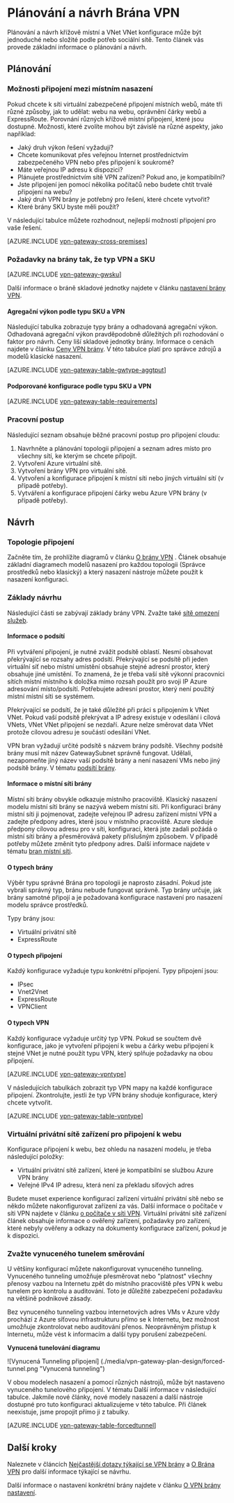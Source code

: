 <properties 
   pageTitle="Plánování sítě VPN brány a návrh | Microsoft Azure"
   description="Další informace o plánování Brána VPN a návrh křížově místní hybridní a VNet VNet připojení"
   services="vpn-gateway"
   documentationCenter="na"
   authors="cherylmc"
   manager="carmonm"
   editor=""
   tags="azure-service-management,azure-resource-manager"/>
<tags 
   ms.service="vpn-gateway"
   ms.devlang="na"
   ms.topic="article"
   ms.tgt_pltfrm="na"
   ms.workload="infrastructure-services"
   ms.date="10/18/2016"
   ms.author="cherylmc"/>

# <a name="planning-and-design-for-vpn-gateway"></a>Plánování a návrh Brána VPN

Plánování a návrh křížově místní a VNet VNet konfigurace může být jednoduché nebo složité podle potřeb sociální sítě. Tento článek vás provede základní informace o plánování a návrh.

## <a name="planning"></a>Plánování


### <a name="compare"></a>Možnosti připojení mezi místním nasazení

Pokud chcete k síti virtuální zabezpečené připojení místních webů, máte tři různé způsoby, jak to udělat: webu na webu, oprávnění čárky webů a ExpressRoute. Porovnání různých křížově místní připojení, které jsou dostupné. Možnosti, které zvolíte mohou být závislé na různé aspekty, jako například:


- Jaký druh výkon řešení vyžadují?
- Chcete komunikovat přes veřejnou Internet prostřednictvím zabezpečeného VPN nebo přes připojení k soukromé?
- Máte veřejnou IP adresu k dispozici?
- Plánujete prostřednictvím sítě VPN zařízení? Pokud ano, je kompatibilní?
- Jste připojení jen pomocí několika počítačů nebo budete chtít trvalé připojení na webu?
- Jaký druh VPN brány je potřebný pro řešení, které chcete vytvořit?
- Které brány SKU byste měli použít?


V následující tabulce můžete rozhodnout, nejlepší možností připojení pro vaše řešení.


[AZURE.INCLUDE [vpn-gateway-cross-premises](../../includes/vpn-gateway-cross-premises-include.md)]



### <a name="gwrequire"></a>Požadavky na brány tak, že typ VPN a SKU

[AZURE.INCLUDE [vpn-gateway-gwsku](../../includes/vpn-gateway-gwsku-include.md)]

Další informace o bráně skladové jednotky najdete v článku [nastavení brány VPN](vpn-gateway-about-vpn-gateway-settings.md#gwsku).

#### <a name="aggregate-throughput-by-sku-and-vpn-type"></a>Agregační výkon podle typu SKU a VPN

Následující tabulka zobrazuje typy brány a odhadovaná agregační výkon. Odhadovaná agregační výkon pravděpodobně důležitých při rozhodování o faktor pro návrh.
Ceny liší skladové jednotky brány. Informace o cenách najdete v článku [Ceny VPN brány](https://azure.microsoft.com/pricing/details/vpn-gateway/). V této tabulce platí pro správce zdrojů a modelů klasické nasazení.

[AZURE.INCLUDE [vpn-gateway-table-gwtype-aggtput](../../includes/vpn-gateway-table-gwtype-aggtput-include.md)] 

#### <a name="supported-configurations-by-sku-and-vpn-type"></a>Podporované konfigurace podle typu SKU a VPN

[AZURE.INCLUDE [vpn-gateway-table-requirements](../../includes/vpn-gateway-table-requirements-include.md)] 

### <a name="wf"></a>Pracovní postup

Následující seznam obsahuje běžné pracovní postup pro připojení cloudu:

1.  Navrhněte a plánování topologii připojení a seznam adres místo pro všechny sítí, ke kterým se chcete připojit.
2.  Vytvoření Azure virtuální sítě. 
3.  Vytvoření brány VPN pro virtuální sítě.
4.  Vytvoření a konfigurace připojení k místní síti nebo jiných virtuální sítí (v případě potřeby).
5.  Vytváření a konfigurace připojení čárky webu Azure VPN brány (v případě potřeby).
 

## <a name="design"></a>Návrh

### <a name="topologies"></a>Topologie připojení

Začněte tím, že prohlížíte diagramů v článku [O brány VPN](vpn-gateway-about-vpngateways.md) . Článek obsahuje základní diagramech modelů nasazení pro každou topologii (Správce prostředků nebo klasický) a který nasazení nástroje můžete použít k nasazení konfiguraci.   

### <a name="designbasics"></a>Základy návrhu

Následující části se zabývají základy brány VPN. Zvažte také [sítě omezení služeb](../articles/azure-subscription-service-limits.md#networking-limits).


#### <a name="subnets"></a>Informace o podsítí

Při vytváření připojení, je nutné zvážit podsítě oblastí. Nesmí obsahovat překrývající se rozsahy adres podsítí. Překrývající se podsítě při jeden virtuální síť nebo místní umístění obsahuje stejné adresní prostor, který obsahuje jiné umístění. To znamená, že je třeba vaší sítě výkonní pracovníci sítích místní místního k doložka mimo rozsah použít pro svoji IP Azure adresování místo/podsítí. Potřebujete adresní prostor, který není použitý místní místní síti se systémem. 

Překrývající se podsítí, že je také důležité při práci s připojením k VNet VNet. Pokud vaší podsítě překrývat a IP adresy existuje v odesílání i cílová VNets, VNet VNet připojení se nezdaří. Azure nelze směrovat data VNet protože cílovou adresu je součástí odesílání VNet. 

VPN bran vyžadují určité podsítě s názvem brány podsítě. Všechny podsítě brány musí mít název GatewaySubnet správně fungovat. Udělali, nezapomeňte jiný název vaší podsítě brány a není nasazení VMs nebo jiný podsítě brány. V tématu [podsítí brány](vpn-gateway-about-vpn-gateway-settings.md#gwsub).

#### <a name="local"></a>Informace o místní síti brány

Místní síti brány obvykle odkazuje místního pracoviště. Klasický nasazení modelu místní síti brány se nazývá webem místní síti. Při konfiguraci brány místní síti ji pojmenovat, zadejte veřejnou IP adresu zařízení místní VPN a zadejte předpony adres, které jsou v místního pracoviště. Azure sleduje předpony cílovou adresu pro v síti, konfiguraci, která jste zadali požádá o místní síti brány a přesměrovává pakety příslušným způsobem. V případě potřeby můžete změnit tyto předpony adres. Další informace najdete v tématu [bran místní síti](vpn-gateway-about-vpn-gateway-settings.md#lng).


#### <a name="gwtype"></a>O typech brány

Výběr typu správné Brána pro topologii je naprosto zásadní. Pokud jste vybrali správný typ, bránu nebude fungovat správně. Typ brány určuje, jak brány samotné připojí a je požadovaná konfigurace nastavení pro nasazení modelu správce prostředků.

Typy brány jsou:

- Virtuální privátní sítě
- ExpressRoute

#### <a name="connectiontype"></a>O typech připojení

Každý konfigurace vyžaduje typu konkrétní připojení. Typy připojení jsou:

- IPsec
- Vnet2Vnet
- ExpressRoute
- VPNClient


#### <a name="vpntype"></a>O typech VPN

Každý konfigurace vyžaduje určitý typ VPN. Pokud se součtem dvě konfigurace, jako je vytvoření připojení k webu a čárky webu připojení k stejné VNet je nutné použít typu VPN, který splňuje požadavky na obou připojení.

[AZURE.INCLUDE [vpn-gateway-vpntype](../../includes/vpn-gateway-vpntype-include.md)] 

V následujících tabulkách zobrazit typ VPN mapy na každé konfigurace připojení. Zkontrolujte, jestli že typ VPN brány shoduje konfigurace, který chcete vytvořit. 


[AZURE.INCLUDE [vpn-gateway-table-vpntype](../../includes/vpn-gateway-table-vpntype-include.md)] 

### <a name="devices"></a>Virtuální privátní sítě zařízení pro připojení k webu

Konfigurace připojení k webu, bez ohledu na nasazení modelu, je třeba následující položky:

- Virtuální privátní sítě zařízení, které je kompatibilní se službou Azure VPN brány
- Veřejné IPv4 IP adresu, která není za překladu síťových adres

Budete muset experience konfigurací zařízení virtuální privátní sítě nebo se někdo můžete nakonfigurovat zařízení za vás. Další informace o počítače v síti VPN najdete v článku [o počítače v síti VPN](vpn-gateway-about-vpn-devices.md). Virtuální privátní sítě zařízení článek obsahuje informace o ověřený zařízení, požadavky pro zařízení, které nebyly ověřeny a odkazy na dokumenty konfigurace zařízení, pokud je k dispozici.

### <a name="forcedtunnel"></a>Zvažte vynuceného tunelem směrování

U většiny konfigurací můžete nakonfigurovat vynuceného tunneling. Vynuceného tunneling umožňuje přesměrovat nebo "platnost" všechny přenosy vazbou na Internetu zpět do místního pracoviště přes VPN k webu tunelem pro kontrolu a auditování. Toto je důležité zabezpečení požadavku na většině podnikové zásady. 

Bez vynuceného tunneling vazbou internetových adres VMs v Azure vždy prochází z Azure síťovou infrastrukturu přímo se k Internetu, bez možnost umožňuje zkontrolovat nebo auditování přenos. Neoprávněným přístup k Internetu, může vést k informacím a další typy porušení zabezpečení.

**Vynucená tunelování diagramu**

![Vynucená Tunneling připojení] (./media/vpn-gateway-plan-design/forced-tunnel.png "Vynucená tunneling")

V obou modelech nasazení a pomocí různých nástrojů, může být nastaveno vynuceného tunelového připojení. V tématu Další informace v následující tabulce. Jakmile nové články, nové modely nasazení a další nástroje dostupné pro tuto konfiguraci aktualizujeme v této tabulce. Při článek neexistuje, jsme propojit přímo ji z tabulky.

[AZURE.INCLUDE [vpn-gateway-table-forcedtunnel](../../includes/vpn-gateway-table-forcedtunnel-include.md)] 



## <a name="next-steps"></a>Další kroky

Naleznete v článcích [Nejčastější dotazy týkající se VPN brány](vpn-gateway-vpn-faq.md) a [O Brána VPN](vpn-gateway-about-vpngateways.md) pro další informace týkající se návrhu.

Další informace o nastavení konkrétní brány najdete v článku [O VPN brány nastavení](vpn-gateway-about-vpn-gateway-settings.md).




